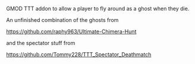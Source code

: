 GMOD TTT addon to allow a player to fly around as a ghost when they die.



An unfinished combination of the ghosts from

https://github.com/raphy963/Ultimate-Chimera-Hunt

and the spectator stuff from

https://github.com/Tommy228/TTT_Spectator_Deathmatch